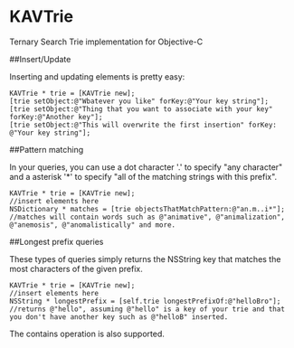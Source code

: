 KAVTrie
=======

Ternary Search Trie implementation for Objective-C

##Insert/Update

Inserting and updating elements is pretty easy:

```objc
KAVTrie * trie = [KAVTrie new];
[trie setObject:@"Wbatever you like" forKey:@"Your key string"];
[trie setObject:@"Thing that you want to associate with your key" forKey:@"Another key"];
[trie setObject:@"This will overwrite the first insertion" forKey: @"Your key string"];
```

##Pattern matching

In your queries, you can use a dot character '.' to specify "any character" and a asterisk '*' to specify "all of the matching strings with this prefix".

```objc
KAVTrie * trie = [KAVTrie new];
//insert elements here
NSDictionary * matches = [trie objectsThatMatchPattern:@"an.m..i*"];
//matches will contain words such as @"animative", @"animalization", @"anemosis", @"anomalistically" and more.
```

##Longest prefix queries

These types of queries simply returns the NSString key that matches the most characters of the given prefix.

```objc
KAVTrie * trie = [KAVTrie new];
//insert elements here
NSString * longestPrefix = [self.trie longestPrefixOf:@"helloBro"]; 
//returns @"hello", assuming @"hello" is a key of your trie and that you don't have another key such as @"helloB" inserted.
```

The contains operation is also supported.
